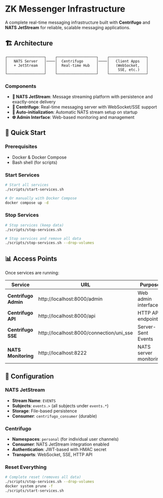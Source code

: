 # ZK Messenger Infrastructure

A complete real-time messaging infrastructure built with **Centrifugo** and **NATS JetStream** for reliable, scalable messaging applications.

## 🏗️ Architecture

```
┌─────────────────┐    ┌──────────────────┐    ┌─────────────────┐
│   NATS Server   │────│  Centrifugo      │────│   Client Apps   │
│   + JetStream   │    │  Real-time Hub   │    │   (WebSocket,   │
│                 │    │                  │    │    SSE, etc.)   │
└─────────────────┘    └──────────────────┘    └─────────────────┘
```

### Components

- **🚀 NATS JetStream**: Message streaming platform with persistence and exactly-once delivery
- **📡 Centrifugo**: Real-time messaging server with WebSocket/SSE support
- **🔧 Auto-initialization**: Automatic NATS stream setup on startup
- **🌐 Admin Interface**: Web-based monitoring and management

## 🚀 Quick Start

### Prerequisites

- Docker & Docker Compose
- Bash shell (for scripts)

### Start Services

```bash
# Start all services
./scripts/start-services.sh

# Or manually with Docker Compose
docker compose up -d
```

### Stop Services

```bash
# Stop services (keep data)
./scripts/stop-services.sh

# Stop services and remove all data
./scripts/stop-services.sh --drop-volumes
```

## 📊 Access Points

Once services are running:

| Service              | URL                                      | Purpose                |
| -------------------- | ---------------------------------------- | ---------------------- |
| **Centrifugo Admin** | http://localhost:8000/admin              | Web admin interface    |
| **Centrifugo API**   | http://localhost:8000/api                | HTTP API endpoint      |
| **Centrifugo SSE**   | http://localhost:8000/connection/uni_sse | Server-Sent Events     |
| **NATS Monitoring**  | http://localhost:8222                    | NATS server monitoring |

## 🔧 Configuration

### NATS JetStream

- **Stream Name**: `EVENTS`
- **Subjects**: `events.>` (all subjects under `events.*`)
- **Storage**: File-based persistence
- **Consumer**: `centrifugo_consumer` (durable)

### Centrifugo

- **Namespaces**: `personal` (for individual user channels)
- **Consumer**: NATS JetStream integration enabled
- **Authentication**: JWT-based with HMAC secret
- **Transports**: WebSocket, SSE, HTTP API

### Reset Everything

```bash
# Complete reset (removes all data)
./scripts/stop-services.sh --drop-volumes
docker system prune -f
./scripts/start-services.sh
```
